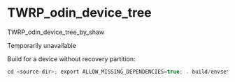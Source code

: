 # TWRP_odin_device_tree
TWRP_odin_device_tree_by_shaw

Temporarily unavailable

Build for a device without recovery partition:
```c
cd <source-dir>; export ALLOW_MISSING_DEPENDENCIES=true; . build/envsetup.sh; lunch twrp_odin-eng; mka bootimage
